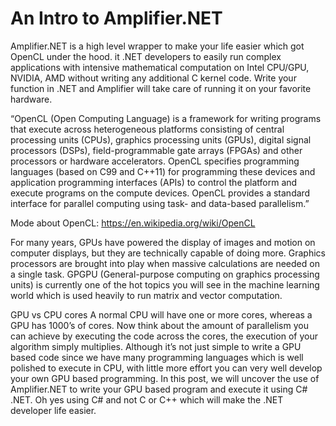 # An Intro to Amplifier.NET
Amplifier.NET is a high level wrapper to make your life easier which got OpenCL under the hood. it .NET developers to easily run complex applications with intensive mathematical computation on Intel CPU/GPU, NVIDIA, AMD without writing any additional C kernel code. Write your function in .NET and Amplifier will take care of running it on your favorite hardware.

“OpenCL (Open Computing Language) is a framework for writing programs that execute across heterogeneous platforms consisting of central processing units (CPUs), graphics processing units (GPUs), digital signal processors (DSPs), field-programmable gate arrays (FPGAs) and other processors or hardware accelerators. OpenCL specifies programming languages (based on C99 and C++11) for programming these devices and application programming interfaces (APIs) to control the platform and execute programs on the compute devices. OpenCL provides a standard interface for parallel computing using task- and data-based parallelism.”

Mode about OpenCL: https://en.wikipedia.org/wiki/OpenCL

For many years, GPUs have powered the display of images and motion on computer displays, but they are technically capable of doing more. Graphics processors are brought into play when massive calculations are needed on a single task. GPGPU (General-purpose computing on graphics processing units) is currently one of the hot topics you will see in the machine learning world which is used heavily to run matrix and vector computation.

GPU vs CPU cores
A normal CPU will have one or more cores, whereas a GPU has 1000’s of cores. Now think about the amount of parallelism you can achieve by executing the code across the cores, the execution of your algorithm simply multiplies. Although it’s not just simple to write a GPU based code since we have many programming languages which is well polished to execute in CPU, with little more effort you can very well develop your own GPU based programming. In this post, we will uncover the use of Amplifier.NET to write your GPU based program and execute it using C# .NET. Oh yes using C# and not C or C++ which will make the .NET developer life easier.


